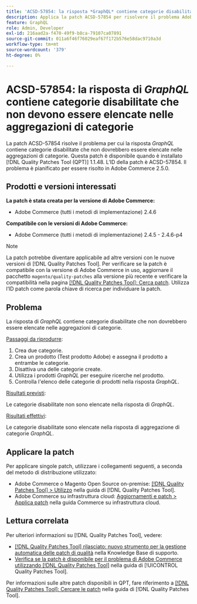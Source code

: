 ```yaml
---
title: 'ACSD-57854: la risposta *GraphQL* contiene categorie disabilitate che non devono essere elencate nelle aggregazioni di categorie'
description: Applica la patch ACSD-57854 per risolvere il problema Adobe Commerce, se la risposta *GraphQL* contiene categorie disabilitate che non dovrebbero essere elencate nelle aggregazioni di categorie.
feature: GraphQL
role: Admin, Developer
exl-id: 216aad2a-f470-49f9-b8ca-79107ca07891
source-git-commit: 011a6f46f76029eaf67f172b576e58dac9710a3d
workflow-type: tm+mt
source-wordcount: '379'
ht-degree: 0%

---
```


# ACSD-57854: la risposta di *GraphQL* contiene categorie disabilitate che non devono essere elencate nelle aggregazioni di categorie

La patch ACSD-57854 risolve il problema per cui la risposta *GraphQL* contiene categorie disabilitate che non dovrebbero essere elencate nelle aggregazioni di categorie. Questa patch è disponibile quando è installato [!DNL Quality Patches Tool (QPT)] 1.1.48. L’ID della patch è ACSD-57854. Il problema è pianificato per essere risolto in Adobe Commerce 2.5.0.

## Prodotti e versioni interessati

**La patch è stata creata per la versione di Adobe Commerce:**

* Adobe Commerce (tutti i metodi di implementazione) 2.4.6

**Compatibile con le versioni di Adobe Commerce:**

* Adobe Commerce (tutti i metodi di implementazione) 2.4.5 - 2.4.6-p4

>[!NOTE]
>
>La patch potrebbe diventare applicabile ad altre versioni con le nuove versioni di [!DNL Quality Patches Tool]. Per verificare se la patch è compatibile con la versione di Adobe Commerce in uso, aggiornare il pacchetto `magento/quality-patches` alla versione più recente e verificare la compatibilità nella pagina [[!DNL Quality Patches Tool]: Cerca patch](https://experienceleague.adobe.com/tools/commerce-quality-patches/index.html). Utilizza l’ID patch come parola chiave di ricerca per individuare la patch.

## Problema

La risposta di *GraphQL* contiene categorie disabilitate che non dovrebbero essere elencate nelle aggregazioni di categorie.

<u>Passaggi da riprodurre</u>:

1. Crea due categorie.
1. Crea un prodotto (Test prodotto Adobe) e assegna il prodotto a entrambe le categorie.
1. Disattiva una delle categorie create.
1. Utilizza i prodotti *GraphQL* per eseguire ricerche nel prodotto.
1. Controlla l&#39;elenco delle categorie di prodotti nella risposta *GraphQL*.

<u>Risultati previsti</u>:

Le categorie disabilitate non sono elencate nella risposta di *GraphQL*.

<u>Risultati effettivi</u>:

Le categorie disabilitate sono elencate nella risposta di aggregazione di categorie *GraphQL*.

## Applicare la patch

Per applicare singole patch, utilizzare i collegamenti seguenti, a seconda del metodo di distribuzione utilizzato:

* Adobe Commerce o Magento Open Source on-premise: [[!DNL Quality Patches Tool] > Utilizzo](/help/tools/quality-patches-tool/usage.md) nella guida di [!DNL Quality Patches Tool].
* Adobe Commerce su infrastruttura cloud: [Aggiornamenti e patch > Applica patch](https://experienceleague.adobe.com/docs/commerce-cloud-service/user-guide/develop/upgrade/apply-patches.html) nella guida Commerce su infrastruttura cloud.

## Lettura correlata

Per ulteriori informazioni su [!DNL Quality Patches Tool], vedere:

* [[!DNL Quality Patches Tool] rilasciato: nuovo strumento per la gestione automatica delle patch di qualità](https://experienceleague.adobe.com/en/docs/commerce-operations/tools/quality-patches-tool/quality-patches-tool-to-self-serve-quality-patches) nella Knowledge Base di supporto.
* [Verifica se la patch è disponibile per il problema di Adobe Commerce utilizzando  [!DNL Quality Patches Tool]](/help/tools/quality-patches-tool/patches-available-in-qpt/check-patch-for-magento-issue-with-magento-quality-patches.md) nella guida di [!UICONTROL Quality Patches Tool].


Per informazioni sulle altre patch disponibili in QPT, fare riferimento a [[!DNL Quality Patches Tool]: Cercare le patch](https://experienceleague.adobe.com/tools/commerce-quality-patches/index.html) nella guida di [!DNL Quality Patches Tool].
